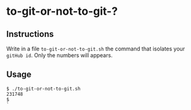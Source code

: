 # to-git-or-not-to-git-?

## Instructions

Write in a file `to-git-or-not-to-git.sh` the command that isolates your `gitHub id`.
Only the numbers will appears.

## Usage

```console
$ ./to-git-or-not-to-git.sh
231748
$
`
```

